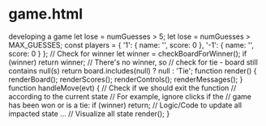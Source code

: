 # game.html
developing a game
let lose = numGuesses > 5;
let lose = numGuesses > MAX_GUESSES;
const players = {
  '1': {
    name: '',
    score: 0
  },
  '-1': {
    name: '',
    score: 0
  }
};
// Check for winner
let winner = checkBoardForWinner();
if (winner) return winner;
// There's no winner, so
// check for tie - board still contains null(s)
return board.includes(null) ? null : 'Tie';
function render() {
  renderBoard();
  renderScores();
  renderControls();
  renderMessages();
}
function handleMove(evt) {
  // Check if we should exit the function
  // according to the current state
  // For example, ignore clicks if the
  // game has been won or is a tie:
  if (winner) return;
  // Logic/Code to update all impacted state
  ...
  // Visualize all state
  render();
}
<script defer src="js/main.js"></script>
